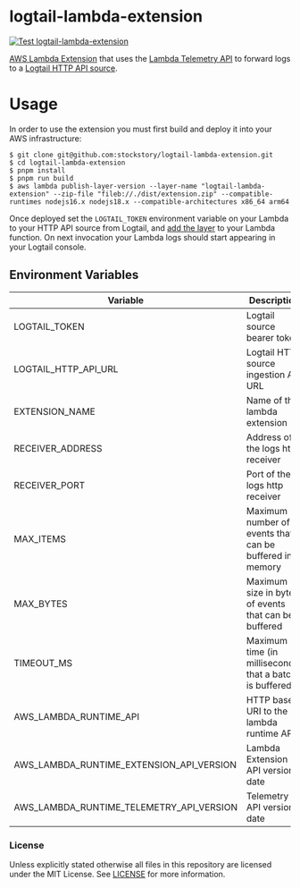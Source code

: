 # logtail-lambda-extension
[![Test logtail-lambda-extension](https://github.com/stockstory/logtail-lambda-extension/actions/workflows/test.yml/badge.svg)](https://github.com/stockstory/logtail-lambda-extension/actions/workflows/test.yml)

[AWS Lambda Extension](https://docs.aws.amazon.com/lambda/latest/dg/lambda-extensions.html) that uses the [Lambda Telemetry API](https://docs.aws.amazon.com/lambda/latest/dg/telemetry-api-reference.html) to forward logs to a [Logtail HTTP API source](https://docs.logtail.com/integrations/rest-api).

# Usage

In order to use the extension you must first build and deploy it into your AWS infrastructure:

```shell
$ git clone git@github.com:stockstory/logtail-lambda-extension.git
$ cd logtail-lambda-extension
$ pnpm install
$ pnpm run build
$ aws lambda publish-layer-version --layer-name "logtail-lambda-extension" --zip-file "fileb://./dist/extension.zip" --compatible-runtimes nodejs16.x nodejs18.x --compatible-architectures x86_64 arm64
```

Once deployed set the `LOGTAIL_TOKEN` environment variable on your Lambda to your HTTP API source from Logtail, and [add the layer](https://docs.aws.amazon.com/lambda/latest/dg/invocation-layers.html) to your Lambda function.
On next invocation your Lambda logs should start appearing in your Logtail console.

## Environment Variables

| Variable                                 | Description                                             | Default                              |
| ---------------------------------------- | ------------------------------------------------------- | ------------------------------------ |
| LOGTAIL_TOKEN                            | Logtail source bearer token                             | **required**                         |
| LOGTAIL_HTTP_API_URL                     | Logtail HTTP source ingestion API URL                   | `https://in.logtail.com/`            |
| EXTENSION_NAME                           | Name of the lambda extension                            | `logtail-lambda-extension`           |
| RECEIVER_ADDRESS                         | Address of the logs http receiver                       | `sandbox`                            |
| RECEIVER_PORT                            | Port of the logs http receiver                          | `4243`                               |
| MAX_ITEMS                                | Maximum number of events that can be buffered in memory | `10000`                              |
| MAX_BYTES                                | Maximum size in bytes of events that can be buffered    | `262144`                             |
| TIMEOUT_MS                               | Maximum time (in milliseconds) that a batch is buffered | `1000`                               |
| AWS_LAMBDA_RUNTIME_API                   | HTTP base URI to the lambda runtime API                 | _Provided by AWS Lambda environment_ |
| AWS_LAMBDA_RUNTIME_EXTENSION_API_VERSION | Lambda Extension API version date                       | `2020-01-01`                         |
| AWS_LAMBDA_RUNTIME_TELEMETRY_API_VERSION | Telemetry API version date                              | `2022-07-01`                         |

### License

Unless explicitly stated otherwise all files in this repository are licensed under the MIT License. See [LICENSE](./LICENSE) for more information.
